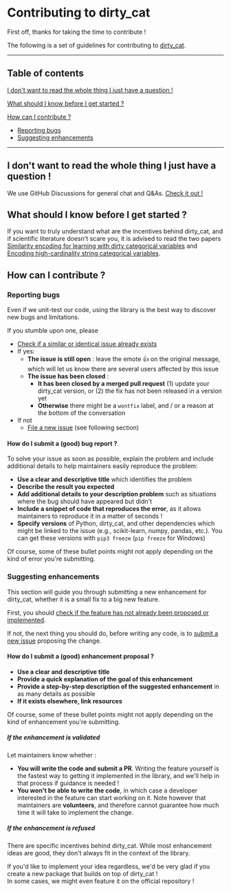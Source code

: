 # Contributing to dirty_cat

First off, thanks for taking the time to contribute !

The following is a set of guidelines for contributing to 
[dirty_cat](https://github.com/dirty-cat/dirty_cat).

<hr />

## Table of contents

[I don't want to read the whole thing I just have a question !](#i-dont-want-to-read-the-whole-thing-i-just-have-a-question-)

[What should I know before I get started ?](#what-should-i-know-before-i-get-started-)

[How can I contribute ?](#how-can-i-contribute-)  
- [Reporting bugs](#reporting-bugs)  
- [Suggesting enhancements](#suggesting-enhancements)

<hr />

## I don't want to read the whole thing I just have a question !

We use GitHub Discussions for general chat and Q&As.
[Check it out !](https://github.com/dirty-cat/dirty_cat/discussions)

## What should I know before I get started ?

If you want to truly understand what are the incentives behind dirty_cat,
and if scientific literature doesn't scare you, it is advised to read
the two papers 
[Similarity encoding for learning with dirty categorical variables](https://hal.inria.fr/hal-01806175) 
and 
[Encoding high-cardinality string categorical variables](https://hal.inria.fr/hal-02171256v4).

## How can I contribute ?

### Reporting bugs

Even if we unit-test our code, using the library is the best way to discover
new bugs and limitations.  

If you stumble upon one, please
- [Check if a similar or identical issue already exists](https://github.com/dirty-cat/dirty_cat/issues?q=is%3Aissue)
- If yes:
  - **The issue is still open** : leave the emote :+1: on the original message, 
    which will let us know there are several users affected by this issue
  - **The issue has been closed** : 
    - **It has been closed by a merged pull request** 
      (1) update your dirty_cat version, or 
      (2) the fix has not been released in a version yet
    - **Otherwise** there might be a `wontfix` label, 
      and / or a reason at the bottom of the conversation
- If not
  - [File a new issue](https://github.com/dirty-cat/dirty_cat/issues/new)
    (see following section)


#### How do I submit a (good) bug report ?

To solve your issue as soon as possible, explain the problem and include 
additional details to help maintainers easily reproduce the problem:

- **Use a clear and descriptive title** which identifies the problem
- **Describe the result you expected**
- **Add additional details to your description problem** such as situations 
  where the bug should have appeared but didn't
- **Include a snippet of code that reproduces the error**, 
  as it allows maintainers to reproduce it in a matter of seconds !
- **Specify versions** of Python, dirty_cat, and other dependencies which might 
  be linked to the issue (e.g., scikit-learn, numpy, pandas, etc.). 
  You can get these versions with ``pip3 freeze`` (``pip freeze`` for Windows)

Of course, some of these bullet points might not apply depending on the kind
of error you're submitting.

### Suggesting enhancements

This section will guide you through submitting a new enhancement for dirty_cat,
whether it is a small fix to a big new feature.

First, you should 
[check if the feature has not already been proposed or implemented](https://github.com/dirty-cat/dirty_cat/pulls?q=is%3Apr).

If not, the next thing you should do, before writing any code, 
is to [submit a new issue](https://github.com/dirty-cat/dirty_cat/issues/new) 
proposing the change.

#### How do I submit a (good) enhancement proposal ?

- **Use a clear and descriptive title**
- **Provide a quick explanation of the goal of this enhancement**
- **Provide a step-by-step description of the suggested enhancement** 
  in as many details as possible
- **If it exists elsewhere, link resources**

Of course, some of these bullet points might not apply depending on the kind
of enhancement you're submitting.

##### If the enhancement is validated

Let maintainers know whether :
- **You will write the code and submit a PR**. Writing the feature yourself 
  is the fastest way to getting it implemented in the library, 
  and we'll help in that process if guidance is needed !
- **You won't be able to write the code**, in which case a developer interested 
  in the feature can start working on it. Note however that maintainers are 
  **volunteers**, and therefore cannot guarantee how much time it will take 
  to implement the change.

##### If the enhancement is refused

There are specific incentives behind dirty_cat. While most enhancement ideas 
are good, they don't always fit in the context of the library.

If you'd like to implement your idea regardless, we'd be very glad if you create 
a new package that builds on top of dirty_cat !  
In some cases, we might even feature it on the official repository !
